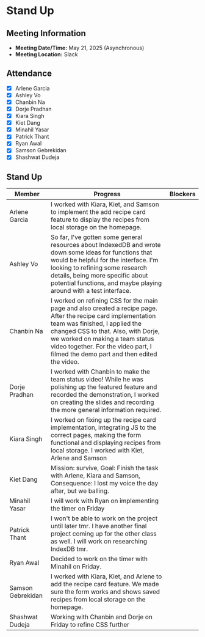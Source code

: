 # Stand Up
## Meeting Information
- **Meeting Date/Time:** May 21, 2025 (Asynchronous)
- **Meeting Location:** Slack

## Attendance
- [X] Arlene Garcia
- [X] Ashley Vo
- [X] Chanbin Na
- [X] Dorje Pradhan
- [X] Kiara Singh
- [X] Kiet Dang
- [X] Minahil Yasar
- [X] Patrick Thant
- [X] Ryan Awal
- [X] Samson Gebrekidan
- [X] Shashwat Dudeja

## Stand Up
| Member            | Progress | Blockers |
| ----              | ----     | ---- |
| Arlene Garcia     | I worked with Kiara, Kiet, and Samson to implement the add recipe card feature to display the recipes from local storage on the homepage. | |
| Ashley Vo         | So far, I've gotten some general resources about IndexedDB and wrote down some ideas for functions that would be helpful for the interface. I'm looking to refining some research details, being more specific about potential functions, and maybe playing around with a test interface. | |
| Chanbin Na        | I worked on refining CSS for the main page and also created a recipe page. After the recipe card implementation team was finished, I applied the changed CSS to that. Also, with Dorje, we worked on making a team status video together. For the video part, I filmed the demo part and then edited the video. | |
| Dorje Pradhan     | I worked with Chanbin to make the team status video! While he was polishing up the featured feature and recorded the demonstration, I worked on creating the slides and recording the more general information required. | |
| Kiara Singh       | I worked on fixing up the recipe card implementation, integrating JS to the correct pages, making the form functional and displaying recipes from local storage. I worked with Kiet, Arlene and Samson| |
| Kiet Dang         | Mission: survive, Goal: Finish the task with Arlene, Kiara and Samson, Consequence: I lost my voice the day after, but we balling. | |
| Minahil Yasar     | I will work with Ryan on implementing the timer on Friday | |
| Patrick Thant     | I won't be able to work on the project until later tmr. I have another final project coming up for the other class as well. I will work on researching IndexDB tmr. | |
| Ryan Awal         | Decided to work on the timer with Minahil on Friday. | |
| Samson Gebrekidan | I worked with Kiara, Kiet, and Arlene to add the recipe card feature. We made sure the form works and shows saved recipes from local storage on the homepage. | |
| Shashwat Dudeja   | Working with Chanbin and Dorje on Friday to refine CSS further | |